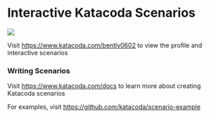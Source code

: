 # Interactive Katacoda Scenarios

[![](http://shields.katacoda.com/katacoda/bently0602/count.svg)](https://www.katacoda.com/bently0602 "Get your profile on Katacoda.com")

Visit https://www.katacoda.com/bently0602 to view the profile and interactive scenarios

### Writing Scenarios
Visit https://www.katacoda.com/docs to learn more about creating Katacoda scenarios

For examples, visit https://github.com/katacoda/scenario-example
